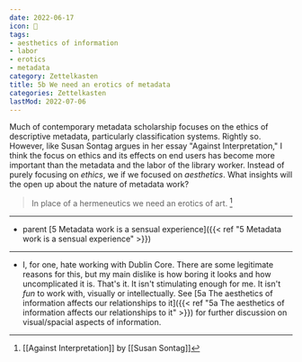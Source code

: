 ```yaml
---
date: 2022-06-17
icon: 🔖
tags:
- aesthetics of information
- labor
- erotics
- metadata
category: Zettelkasten
title: 5b We need an erotics of metadata
categories: Zettelkasten
lastMod: 2022-07-06
---
```

Much of contemporary metadata scholarship focuses on the ethics of descriptive metadata, particularly classification systems. Rightly so. However, like Susan Sontag argues in her essay "Against Interpretation," I think the focus on ethics and its effects on end users has become more important than the metadata and the labor of the library worker. Instead of purely focusing on *ethics*, we if we focused on *aesthetics*. What insights will the open up about the nature of metadata work?

> In place of a hermeneutics we need an erotics of art. [^1]

[^1]: [[Against Interpretation]] by [[Susan Sontag]]

-----

- parent [5 Metadata work is a sensual experience]({{< ref "5 Metadata work is a sensual experience" >}})

-----

- I, for one, hate working with Dublin Core. There are some legitimate reasons for this, but my main dislike is how boring it looks and how uncomplicated it is. That's it. It isn't stimulating enough for me. It isn't *fun* to work with, visually or intellectually. See [5a The aesthetics of information affects our relationships to it]({{< ref "5a The aesthetics of information affects our relationships to it" >}}) for further discussion on visual/spacial aspects of information.
